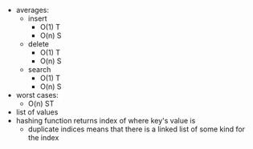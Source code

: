 - averages:
  - insert
    - O(1) T
    - O(n) S
  - delete
    - O(1) T
    - O(n) S
  - search
    - O(1) T
    - O(n) S
- worst cases:
  - O(n) ST
- list of values
- hashing function returns index of where key's value is
  - duplicate indices means that there is a linked list of some kind for the index

